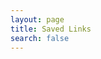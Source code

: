 ```yaml
---
layout: page
title: Saved Links
search: false
---
```


<script type="text/javascript">
    generateSavedLinksHTML()
</script>
